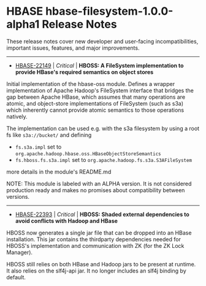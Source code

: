
<!---
# Licensed to the Apache Software Foundation (ASF) under one
# or more contributor license agreements.  See the NOTICE file
# distributed with this work for additional information
# regarding copyright ownership.  The ASF licenses this file
# to you under the Apache License, Version 2.0 (the
# "License"); you may not use this file except in compliance
# with the License.  You may obtain a copy of the License at
#
#     http://www.apache.org/licenses/LICENSE-2.0
#
# Unless required by applicable law or agreed to in writing, software
# distributed under the License is distributed on an "AS IS" BASIS,
# WITHOUT WARRANTIES OR CONDITIONS OF ANY KIND, either express or implied.
# See the License for the specific language governing permissions and
# limitations under the License.
-->
# HBASE  hbase-filesystem-1.0.0-alpha1 Release Notes

These release notes cover new developer and user-facing incompatibilities, important issues, features, and major improvements.


---

* [HBASE-22149](https://issues.apache.org/jira/browse/HBASE-22149) | *Critical* | **HBOSS: A FileSystem implementation to provide HBase's required semantics on object stores**

<!-- markdown -->

Initial implementation of the hbase-oss module. Defines a wrapper implementation of Apache Hadoop's FileSystem interface that bridges the gap between Apache HBase, which assumes that many operations are atomic, and object-store implementations of FileSystem (such as s3a) which inherently cannot provide atomic semantics to those operations natively.

The implementation can be used e.g. with the s3a filesystem by using a root fs like `s3a://bucket/` and defining

* `fs.s3a.impl`  set to `org.apache.hadoop.hbase.oss.HBaseObjectStoreSemantics`
* `fs.hboss.fs.s3a.impl` set to `org.apache.hadoop.fs.s3a.S3AFileSystem`

more details in the module's README.md

NOTE: This module is labeled with an ALPHA version. It is not considered production ready and makes no promises about compatibility between versions.


---

* [HBASE-22393](https://issues.apache.org/jira/browse/HBASE-22393) | *Critical* | **HBOSS: Shaded external dependencies to avoid conflicts with Hadoop and HBase**

<!-- markdown -->

HBOSS now generates a single jar file that can be dropped into an HBase installation. This jar contains the thirdparty dependencies needed for HBOSS's implementation and communication with ZK (for the ZK Lock Manager).

HBOSS still relies on both HBase and Hadoop jars to be present at runtime. It also relies on the slf4j-api jar. It no longer includes an slf4j binding by default.



